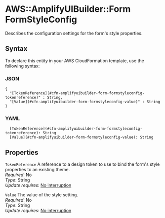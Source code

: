 # AWS::AmplifyUIBuilder::Form FormStyleConfig<a name="aws-properties-amplifyuibuilder-form-formstyleconfig"></a>

Describes the configuration settings for the form's style properties\.

## Syntax<a name="aws-properties-amplifyuibuilder-form-formstyleconfig-syntax"></a>

To declare this entity in your AWS CloudFormation template, use the following syntax:

### JSON<a name="aws-properties-amplifyuibuilder-form-formstyleconfig-syntax.json"></a>

```
{
  "[TokenReference](#cfn-amplifyuibuilder-form-formstyleconfig-tokenreference)" : String,
  "[Value](#cfn-amplifyuibuilder-form-formstyleconfig-value)" : String
}
```

### YAML<a name="aws-properties-amplifyuibuilder-form-formstyleconfig-syntax.yaml"></a>

```
  [TokenReference](#cfn-amplifyuibuilder-form-formstyleconfig-tokenreference): String
  [Value](#cfn-amplifyuibuilder-form-formstyleconfig-value): String
```

## Properties<a name="aws-properties-amplifyuibuilder-form-formstyleconfig-properties"></a>

`TokenReference`  <a name="cfn-amplifyuibuilder-form-formstyleconfig-tokenreference"></a>
A reference to a design token to use to bind the form's style properties to an existing theme\.  
*Required*: No  
*Type*: String  
*Update requires*: [No interruption](https://docs.aws.amazon.com/AWSCloudFormation/latest/UserGuide/using-cfn-updating-stacks-update-behaviors.html#update-no-interrupt)

`Value`  <a name="cfn-amplifyuibuilder-form-formstyleconfig-value"></a>
The value of the style setting\.  
*Required*: No  
*Type*: String  
*Update requires*: [No interruption](https://docs.aws.amazon.com/AWSCloudFormation/latest/UserGuide/using-cfn-updating-stacks-update-behaviors.html#update-no-interrupt)